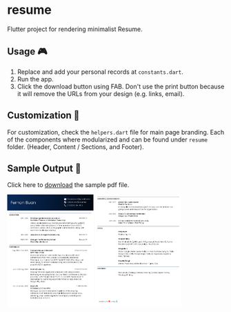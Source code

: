 # resume

Flutter project for rendering minimalist Resume.

## Usage 🎮
1. Replace and add your personal records at `constants.dart`.
2. Run the app.
3. Click the download button using FAB. Don't use the print button because it will remove the URLs from your design (e.g. links, email).

## Customization 🎨
For customization, check the `helpers.dart` file for main page branding.
Each of the components where modularized and can be found under `resume` folder. (Header, Content / Sections, and Footer).

## Sample Output 📜
Click here to [download](<https://raw.githubusercontent.com/fernan542/resume/master/examples/fernan-buan-resume.pdf>) the sample pdf file.

<img src="https://raw.githubusercontent.com/fernan542/resume/master/examples/p1.jpg" width="200"/>
<img src="https://raw.githubusercontent.com/fernan542/resume/master/examples/p2.jpg" width="200"/>